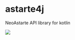 # astarte4j
NeoAstarte API library for kotlin

[![](https://jitpack.io/v/umecchi/astarte4j.svg)](https://jitpack.io/#umecchi/astarte4j)